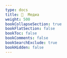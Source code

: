 ```yaml
---
type: docs
title: 📁  Медиа
weight: 500
bookCollapseSection: true
bookFlatSection: false
bookToc: false
bookComments: false
bookSearchExclude: true
bookHidden: false
---
```

